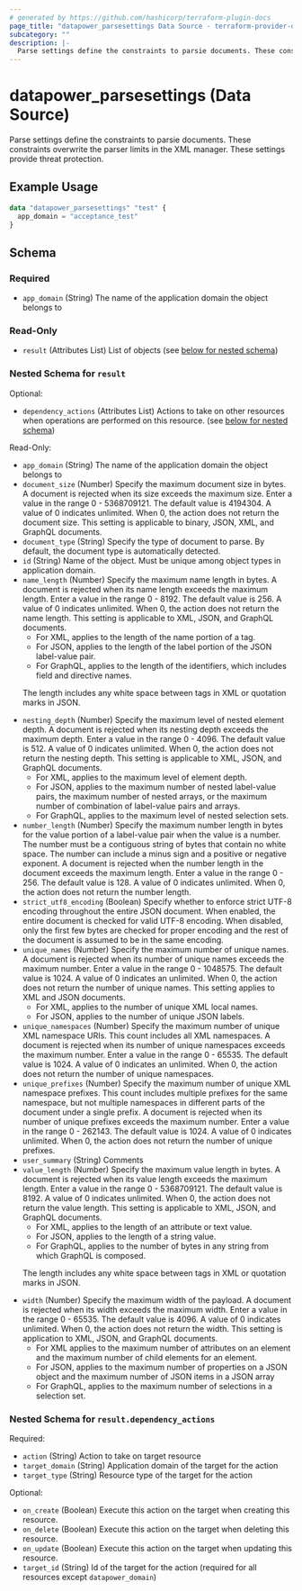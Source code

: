 ```yaml
---
# generated by https://github.com/hashicorp/terraform-plugin-docs
page_title: "datapower_parsesettings Data Source - terraform-provider-datapower"
subcategory: ""
description: |-
  Parse settings define the constraints to parsie documents. These constraints overwrite the parser limits in the XML manager. These settings provide threat protection.
---
```


# datapower_parsesettings (Data Source)

Parse settings define the constraints to parsie documents. These constraints overwrite the parser limits in the XML manager. These settings provide threat protection.

## Example Usage

```terraform
data "datapower_parsesettings" "test" {
  app_domain = "acceptance_test"
}
```

<!-- schema generated by tfplugindocs -->
## Schema

### Required

- `app_domain` (String) The name of the application domain the object belongs to

### Read-Only

- `result` (Attributes List) List of objects (see [below for nested schema](#nestedatt--result))

<a id="nestedatt--result"></a>
### Nested Schema for `result`

Optional:

- `dependency_actions` (Attributes List) Actions to take on other resources when operations are performed on this resource. (see [below for nested schema](#nestedatt--result--dependency_actions))

Read-Only:

- `app_domain` (String) The name of the application domain the object belongs to
- `document_size` (Number) Specify the maximum document size in bytes. A document is rejected when its size exceeds the maximum size. Enter a value in the range 0 - 5368709121. The default value is 4194304. A value of 0 indicates unlimited. When 0, the action does not return the document size. This setting is applicable to binary, JSON, XML, and GraphQL documents.
- `document_type` (String) Specify the type of document to parse. By default, the document type is automatically detected.
- `id` (String) Name of the object. Must be unique among object types in application domain.
- `name_length` (Number) Specify the maximum name length in bytes. A document is rejected when its name length exceeds the maximum length. Enter a value in the range 0 - 8192. The default value is 256. A value of 0 indicates unlimited. When 0, the action does not return the name length. This setting is applicable to XML, JSON, and GraphQL documents. <ul><li>For XML, applies to the length of the name portion of a tag.</li><li>For JSON, applies to the length of the label portion of the JSON label-value pair.</li><li>For GraphQL, applies to the length of the identifiers, which includes field and directive names.</li></ul><p>The length includes any white space between tags in XML or quotation marks in JSON.</p>
- `nesting_depth` (Number) Specify the maximum level of nested element depth. A document is rejected when its nesting depth exceeds the maximum depth. Enter a value in the range 0 - 4096. The default value is 512. A value of 0 indicates unlimited. When 0, the action does not return the nesting depth. This setting is applicable to XML, JSON, and GraphQL documents. <ul><li>For XML, applies to the maximum level of element depth.</li><li>For JSON, applies to the maximum number of nested label-value pairs, the maximum number of nested arrays, or the maximum number of combination of label-value pairs and arrays.</li><li>For GraphQL, applies to the maximum level of nested selection sets.</li></ul>
- `number_length` (Number) Specify the maximum number length in bytes for the value portion of a label-value pair when the value is a number. The number must be a contiguous string of bytes that contain no white space. The number can include a minus sign and a positive or negative exponent. A document is rejected when the number length in the document exceeds the maximum length. Enter a value in the range 0 - 256. The default value is 128. A value of 0 indicates unlimited. When 0, the action does not return the number length.
- `strict_utf8_encoding` (Boolean) Specify whether to enforce strict UTF-8 encoding throughout the entire JSON document. When enabled, the entire document is checked for valid UTF-8 encoding. When disabled, only the first few bytes are checked for proper encoding and the rest of the document is assumed to be in the same encoding.
- `unique_names` (Number) Specify the maximum number of unique names. A document is rejected when its number of unique names exceeds the maximum number. Enter a value in the range 0 - 1048575. The default value is 1024. A value of 0 indicates an unlimited. When 0, the action does not return the number of unique names. This setting applies to XML and JSON documents. <ul><li>For XML, applies to the number of unique XML local names.</li><li>For JSON, applies to the number of unique JSON labels.</li></ul>
- `unique_namespaces` (Number) Specify the maximum number of unique XML namespace URIs. This count includes all XML namespaces. A document is rejected when its number of unique namespaces exceeds the maximum number. Enter a value in the range 0 - 65535. The default value is 1024. A value of 0 indicates an unlimited. When 0, the action does not return the number of unique namespaces.
- `unique_prefixes` (Number) Specify the maximum number of unique XML namespace prefixes. This count includes multiple prefixes for the same namespace, but not multiple namespaces in different parts of the document under a single prefix. A document is rejected when its number of unique prefixes exceeds the maximum number. Enter a value in the range 0 - 262143. The default value is 1024. A value of 0 indicates unlimited. When 0, the action does not return the number of unique prefixes.
- `user_summary` (String) Comments
- `value_length` (Number) Specify the maximum value length in bytes. A document is rejected when its value length exceeds the maximum length. Enter a value in the range 0 - 5368709121. The default value is 8192. A value of 0 indicates unlimited. When 0, the action does not return the value length. This setting is applicable to XML, JSON, and GraphQL documents. <ul><li>For XML, applies to the length of an attribute or text value.</li><li>For JSON, applies to the length of a string value.</li><li>For GraphQL, applies to the number of bytes in any string from which GraphQL is composed.</li></ul><p>The length includes any white space between tags in XML or quotation marks in JSON.</p>
- `width` (Number) Specify the maximum width of the payload. A document is rejected when its width exceeds the maximum width. Enter a value in the range 0 - 65535. The default value is 4096. A value of 0 indicates unlimited. When 0, the action does not return the width. This setting is application to XML, JSON, and GraphQL documents. <ul><li>For XML applies to the maximum number of attributes on an element and the maximum number of child elements for an element.</li><li>For JSON, applies to the maximum number of properties on a JSON object and the maximum number of JSON items in a JSON array</li><li>For GraphQL, applies to the maximum number of selections in a selection set.</li></ul>

<a id="nestedatt--result--dependency_actions"></a>
### Nested Schema for `result.dependency_actions`

Required:

- `action` (String) Action to take on target resource
- `target_domain` (String) Application domain of the target for the action
- `target_type` (String) Resource type of the target for the action

Optional:

- `on_create` (Boolean) Execute this action on the target when creating this resource.
- `on_delete` (Boolean) Execute this action on the target when deleting this resource.
- `on_update` (Boolean) Execute this action on the target when updating this resource.
- `target_id` (String) Id of the target for the action (required for all resources except `datapower_domain`)
